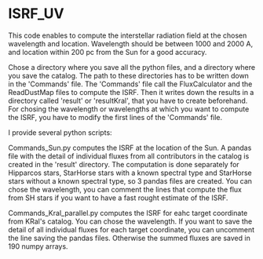 # ISRF_UV
This code enables to compute the interstellar radiation field at the chosen wavelength and location. Wavelength should be between 1000 and 2000 A, and location within 200 pc from the Sun for a good accuracy.

Chose a directory where you save all the python files, and a directory where you save the catalog. The path to these directories has to be written down in the 'Commands' file.
The 'Commands' file call the FluxCalculator and the ReadDustMap files to compute the ISRF. Then it writes down the results in a directory called 'result' or 'resultKral', that you have to create beforehand.
For chosing the wavelength or wavelengths at which you want to compute the ISRF, you have to modify the first lines of the 'Commands' file.

I provide several python scripts:

Commands_Sun.py computes the ISRF at the location of the Sun. A pandas file with the detail of individual fluxes from all contributors in the catalog is created in the 'result' directory. The computation is done separately for Hipparcos stars, StarHorse stars with a known spectral type and StarHorse stars without a known spectral type, so 3 pandas files are created. You can chose the wavelength, you can comment the lines that compute the flux from SH stars if you want to have a fast rought estimate of the ISRF.

Commands_Kral_parallel.py computes the ISRF for eahc target coordinate from KRal's catalog. You can chose the wavelength. If you want to save the detail of all individual fluxes for each target coordinate, you can uncomment the line saving the pandas files. Otherwise the summed fluxes are saved in 190 numpy arrays.

